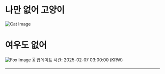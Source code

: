 
# 나만 없어 고양이

![Cat Image](https://cdn2.thecatapi.com/images/d1u.jpg)

# 여우도 없어
![Fox Image](https://randomfox.ca/images/11.jpg)
⏳ 업데이트 시간: 2025-02-07 03:00:00 (KRW)

---
